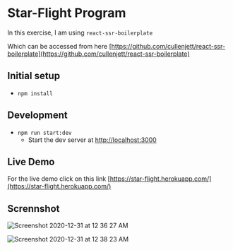 # Star-Flight Program

In this exercise, I am using `react-ssr-boilerplate`

Which can be accessed from here [https://github.com/cullenjett/react-ssr-boilerplate](https://github.com/cullenjett/react-ssr-boilerplate)

## Initial setup

- `npm install`

## Development

- `npm run start:dev`
  - Start the dev server at [http://localhost:3000](http://localhost:3000)

## Live Demo 

For the live demo click on this link [https://star-flight.herokuapp.com/](https://star-flight.herokuapp.com/)

## Scrennshot

![Screenshot 2020-12-31 at 12 36 27 AM](https://user-images.githubusercontent.com/39148476/103375419-39fe9180-4b00-11eb-8482-68479d587055.png)

![Screenshot 2020-12-31 at 12 38 23 AM](https://user-images.githubusercontent.com/39148476/103375547-7f22c380-4b00-11eb-8d55-31ff2aad2be3.png)
